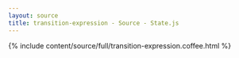 ```yaml
---
layout: source
title: transition-expression - Source - State.js
---
```


<div>{% include content/source/full/transition-expression.coffee.html %}</div>
